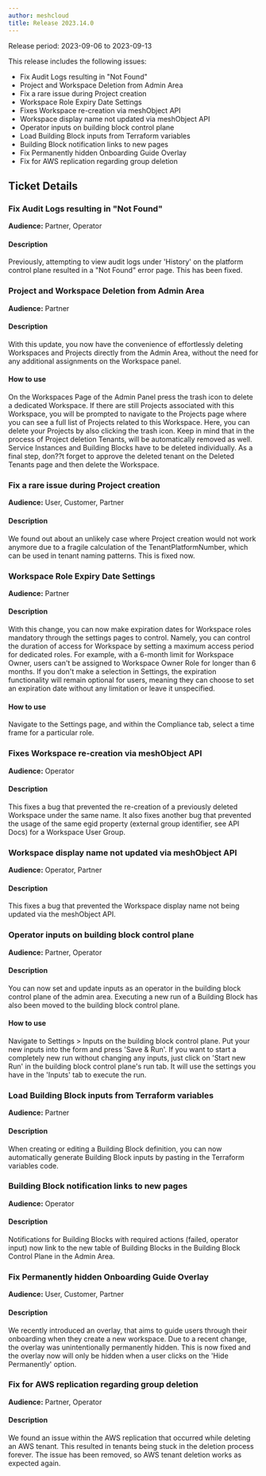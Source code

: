 ```yaml
---
author: meshcloud
title: Release 2023.14.0
---
```


Release period: 2023-09-06 to 2023-09-13

This release includes the following issues:
* Fix Audit Logs resulting in "Not Found"
* Project and Workspace Deletion from Admin Area
* Fix a rare issue during Project creation
* Workspace Role Expiry Date Settings
* Fixes Workspace re-creation via meshObject API
* Workspace display name not updated via meshObject API
* Operator inputs on building block control plane
* Load Building Block inputs from Terraform variables
* Building Block notification links to new pages
* Fix Permanently hidden Onboarding Guide Overlay
* Fix for AWS replication regarding group deletion
<!--truncate-->

## Ticket Details
### Fix Audit Logs resulting in "Not Found"
**Audience:** Partner, Operator<br>

#### Description
Previously, attempting to view audit logs under 'History' on the platform control plane resulted in a "Not Found" error page. This has been fixed.

### Project and Workspace Deletion from Admin Area
**Audience:** Partner<br>

#### Description
With this update, you now have the convenience of effortlessly deleting Workspaces and Projects directly 
from the Admin Area, without the need for any additional assignments on the Workspace panel.

#### How to use
On the Workspaces Page of the Admin Panel press the trash icon to delete a dedicated Workspace. If there 
are still Projects associated with this Workspace, you will be prompted to navigate to the Projects page where 
you can see a full list of Projects related to this Workspace. Here, you can delete your Projects by also 
clicking the trash icon. Keep in mind that in the process of Project deletion Tenants, will be automatically 
removed as well. Service Instances and Building Blocks have to be deleted individually. As a final step, don??t 
forget to approve the deleted tenant on the Deleted Tenants page and then delete the Workspace.

### Fix a rare issue during Project creation
**Audience:** User, Customer, Partner<br>

#### Description
We found out about an unlikely case where Project creation would not work anymore
due to a fragile calculation of the TenantPlatformNumber, which can be used in 
tenant naming patterns. This is fixed now.

### Workspace Role Expiry Date Settings
**Audience:** Partner<br>

#### Description
With this change, you can now make expiration dates for Workspace roles mandatory through the settings pages to 
control. Namely, you can control the duration of access for Workspace by setting a maximum access period for 
dedicated roles. For example, with a 6-month limit for Workspace Owner, users can't be assigned to 
Workspace Owner Role for longer than 6 months. If you don't make a selection in Settings, the expiration 
functionality will remain optional for users, meaning they can choose to set an expiration date without any 
limitation or leave it unspecified.

#### How to use
Navigate to the Settings page, and within the Compliance tab, select a time frame for a particular role.

### Fixes Workspace re-creation via meshObject API
**Audience:** Operator<br>

#### Description
This fixes a bug that prevented the re-creation of a previously deleted Workspace under
the same name. It also fixes another bug that prevented the usage of the same egid property
(external group identifier, see API Docs) for a Workspace User Group.

### Workspace display name not updated via meshObject API
**Audience:** Operator, Partner<br>

#### Description
This fixes a bug that prevented the Workspace display name not being updated via the meshObject API.

### Operator inputs on building block control plane
**Audience:** Partner, Operator<br>

#### Description
You can now set and update inputs as an operator in the building block control plane of the admin area. Executing a new run of a Building Block has also been moved to the building block control plane.

#### How to use
Navigate to Settings > Inputs on the building block control plane. Put your new inputs into the form and press 'Save & Run'. If you want to start a completely new run without changing any inputs, just click on 'Start new Run' in the building block control plane's run tab. It will use the settings you have in the 'Inputs' tab to execute the run.

### Load Building Block inputs from Terraform variables
**Audience:** Partner<br>

#### Description
When creating or editing a Building Block definition, you can now automatically generate Building Block inputs by pasting in the Terraform variables code.

### Building Block notification links to new pages
**Audience:** Operator<br>

#### Description
Notifications for Building Blocks with required actions (failed, operator input) now link to the new table of
Building Blocks in the Building Block Control Plane in the Admin Area.

### Fix Permanently hidden Onboarding Guide Overlay
**Audience:** User, Customer, Partner<br>

#### Description
We recently introduced an overlay, that aims to guide
users through their onboarding when they create a new
workspace. Due to a recent change, the overlay was unintentionally permanently
hidden. This is now fixed and the overlay now will only be hidden when a user clicks
on the 'Hide Permanently' option.

### Fix for AWS replication regarding group deletion
**Audience:** Partner, Operator<br>

#### Description
We found an issue within the AWS replication that occurred
while deleting an AWS tenant. This resulted in tenants being 
stuck in the deletion process forever. The issue has been 
removed, so AWS tenant deletion works as expected again.

